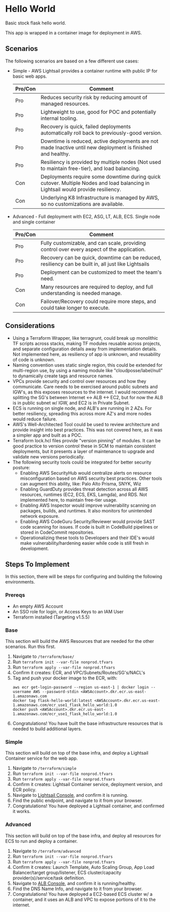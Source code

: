 # Hello World

Basic stock flask hello world.

This app is wrapped in a container image for deployment in AWS.

## Scenarios

The following scenarios are based on a few different use cases:

- Simple - AWS Lightsail provides a container runtime with public IP for basic web apps.

    | Pro/Con | Comment |
    | ------- | ------- |
    | Pro | Reduces security risk by reducing amount of managed resources. |
    | Pro | Lightweight to use, good for POC and potentially internal tooling. |
    | Pro | Recovery is quick, failed deployments automatically roll back to previously-good version. |
    | Pro | Downtime is reduced, active deployments are not made Inactive until new deployment is finished and healthy. |
    | Pro | Resiliency is provided by multiple nodes (Not used to maintain free-tier), and load balancing. |
    | Con | Deployments require some downtime during quick cutover. Multiple Nodes and load balancing in Lightsail would provide resiliency. |
    | Con | Underlying K8 Infrastructure is managed by AWS, so no customizations are available. |

- Advanced - Full deployment with EC2, ASG, LT, ALB, ECS. Single node and single container

    | Pro/Con | Comment |
    | ------- | ------- |
    | Pro | Fully customizable, and can scale, providing control over every aspect of the application. |
    | Pro | Recovery can be quick, downtime can be reduced, resiliency can be built in, all just like Lightsails |
    | Pro | Deployment can be customized to meet the team's need. |
    | Con | Many resources are required to deploy, and full understanding is needed manage. |
    | Con | Failover/Recovery could require more steps, and could take longer to execute. |

## Considerations

- Using a Terraform Wrapper, like terragrunt, could break up monolithic TF scripts across stacks, making TF modules reusable across projects, and separate configuration details away from implementation details. Not implemented here, as resiliency of app is unknown, and reusability of code is unknown.
- Naming convention uses static single region, this could be extended for multi-region use, by using a naming module like "cloudposse/label/null" to dynamically create tags and resource names.
- VPCs provide security and control over resources and how they communicate. Care needs to be exercised around public subnets and IGW's, as this exposes resources to the internet. I would recommend splitting the SG's between Internet <-> ALB <-> EC2, but for now the ALB is in public subnet w/ IGW, and EC2 is in Private Subnet.
- ECS is running on single node, and ALB's are running in 2 AZs. For better resiliency, spreading this across more AZ's and more nodes would reduce failure.
- AWS's Well-Architected Tool could be used to review architecture and provide insight into best practices. This was not covered here, as it was a simpler app and built as a POC.
- Terraform lock.hcl files provide "version pinning" of modules. It can be good practice to version control these in SCM to maintain consistent deployments, but it presents a layer of maintenance to upgrade and validate new versions periodically.
- The following security tools could be integrated for better security posture:
  - Enabling AWS SecurityHub would centralize alerts on resource misconfiguration based on AWS security best practices. Other tools can augment this ability, like: Palo Alto Prisma, SNYK, Wiz
  - Enabling GuardDuty provides threat detection across all AWS resources, runtimes (EC2, ECS, EKS, Lamgda), and RDS. Not implemented here, to maintain free-tier usage.
  - Enabling AWS Inspector would improve vulnerability scanning on packages, builds, and runtimes. It also monitors for unintended network exposure.
  - Enabling AWS CodeGuru Security/Reviewer would provide SAST code scanning for issues. If code is built in CodeBuild pipelines or stored in CodeCommit repositories.
  - Operationalizing these tools to Developers and their IDE's would make vulnerability/hardening easier while code is still fresh in development.


## Steps To Implement

In this section, there will be steps for configuring and building the following environments.

### Prereqs

- An empty AWS Account
- An SSO role for login, or Access Keys to an IAM User
- Terraform installed (Targeting v1.5.5)


### Base

This section will build the AWS Resources that are needed for the other scenarios. Run this first.

1. Navigate to `/terraform/base/`
2. Run `terraform init --var-file nonprod.tfvars`
3. Run `terraform apply --var-file nonprod.tfvars`
4. Confirm it creates: ECR, and VPC/Subnets/Routes/SG's/NACL's
5. Tag and push your docker image to the ECR, with:
    ```
    aws ecr get-login-password --region us-east-1 | docker login --username AWS --password-stdin <AWSAccount>.dkr.ecr.us-east-1.amazonaws.com
    docker tag flask-hello-world:latest <AWSAccount>.dkr.ecr.us-east-1.amazonaws.com/ecr_use1_flask_hello_world:1.0
    docker push <AWSAccount>.dkr.ecr.us-east-1.amazonaws.com/ecr_use1_flask_hello_world:1.0
    ```
6. Congratulations! You have built the base infrastructure resources that is needed to build additional layers.

### Simple

This section will build on top of the base infra, and deploy a Lightsail Container service for the web app.

1. Navigate to `/terraform/simple`
2. Run `terraform init --var-file nonprod.tfvars`
3. Run `terraform apply --var-file nonprod.tfvars`
4. Confirm it creates: Lightsail Container service, deployment version, and ECR policy.
5. Navigate to [Lightsail Console](https://lightsail.aws.amazon.com/ls/webapp/home/containers), and confirm it is running.
6. Find the public endpoint, and navigate to it from your browser.
7. Congratulations! You have deployed a Lightsail container, and confirmed it works.


### Advanced

This section will build on top of the base infra, and deploy all resources for ECS to run and deploy a container.

1. Navigate to `/terraform/advanced`
2. Run `terraform init --var-file nonprod.tfvars`
3. Run `terraform apply --var-file nonprod.tfvars`
4. Confirm it creates: Launch Template, Auto Scaling Group, App Load Balancer/target group/listener, ECS cluster/capacity provider(s)/service/task definition.
5. Navigate to [ALB Console](https://us-east-1.console.aws.amazon.com/ec2/home?region=us-east-1#LoadBalancers), and confirm it is running/healthy.
6. Find the DNS Name Info, and navigate to it from your browser.
7. Congratulations! You have deployed a EC2-based ECS cluster w/ a container, and it uses an ALB and VPC to expose portions of it to the internet.
